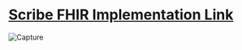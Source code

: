 # [Scribe FHIR Implementation Link](https://scribehow.com/page-embed/FHIR_Implementation__VOFdemXsQvin_U3XZ52D6g)
![Capture](https://user-images.githubusercontent.com/32020107/235356467-8903b9b5-7913-46a9-87f4-d219b84a0f39.PNG)

